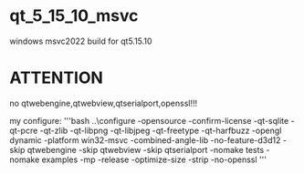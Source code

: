 # qt_5_15_10_msvc
windows msvc2022 build for qt5.15.10

# ATTENTION
 no qtwebengine,qtwebview,qtserialport,openssl!!!

my configure:
'''bash
..\configure  -opensource -confirm-license -qt-sqlite -qt-pcre -qt-zlib -qt-libpng -qt-libjpeg -qt-freetype -qt-harfbuzz -opengl dynamic -platform win32-msvc -combined-angle-lib -no-feature-d3d12 -skip qtwebengine -skip qtwebview -skip qtserialport -nomake tests -nomake examples -mp -release -optimize-size -strip -no-openssl
'''

